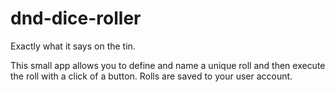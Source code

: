 # dnd-dice-roller
Exactly what it says on the tin.

This small app allows you to define and name a unique roll and then execute the roll with a click of a button. Rolls are saved to your user account.

